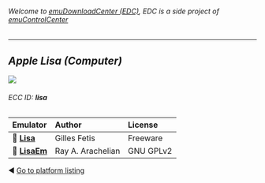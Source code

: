 ###### Welcome to [emuDownloadCenter (EDC)](https://github.com/PhoenixInteractiveNL/emuDownloadCenter/wiki/), EDC is a side project of [emuControlCenter](https://github.com/PhoenixInteractiveNL/emuControlCenter/wiki/)
***
## _Apple Lisa (Computer)_
![](https://raw.githubusercontent.com/wiki/PhoenixInteractiveNL/emuDownloadCenter/images_platform/ecc_lisa_teaser.png)
###### ECC ID: **lisa**

| Emulator   | Author      | License     |
|:-----------|:------------|:------------|
| :file_folder: [**Lisa**](https://github.com/PhoenixInteractiveNL/emuDownloadCenter/wiki/Emulator-lisa#menu) | Gilles Fetis | Freeware |
| :file_folder: [**LisaEm**](https://github.com/PhoenixInteractiveNL/emuDownloadCenter/wiki/Emulator-lisaem#menu) | Ray A. Arachelian | GNU GPLv2 |

:arrow_backward: [Go to platform listing](https://github.com/PhoenixInteractiveNL/emuDownloadCenter/wiki/EDC-Platform-List)
